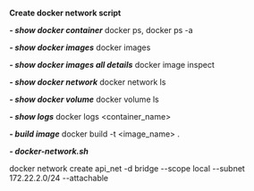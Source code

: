 **Create docker network script**

**_- show docker container_**
docker ps, docker ps -a

**_- show docker images_**
docker images

**_- show docker images all details_**
docker image inspect

**_- show docker network_**
docker network ls

**_- show docker volume_**
docker volume ls

**_- show logs_**
docker logs <container_name>

**_- build image_**
docker build -t <image_name> .












  
**_- docker-network.sh_**

docker network create api_net -d bridge --scope local --subnet 172.22.2.0/24 --attachable

